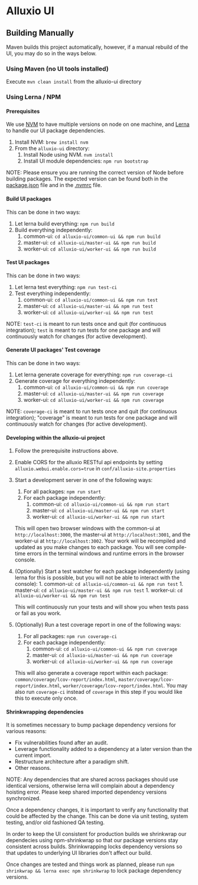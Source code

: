 # Alluxio UI

## Building Manually

Maven builds this project automatically, however, if a manual rebuild of the UI, you may do so in the ways below.

### Using Maven (no UI tools installed)

Execute `mvn clean install` from the alluxio-ui directory

### Using Lerna / NPM

#### Prerequisites

We use [NVM](https://github.com/creationix/nvm) to have multiple versions on node on one machine, and [Lerna](https://github.com/lerna/lerna) to handle our UI package dependencies.

1. Install NVM: `brew install nvm`
1. From the `alluxio-ui` directory:
    1. Install Node using NVM. `nvm install`
    1. Install UI module dependencies: `npm run bootstrap`

NOTE: Please ensure you are running the correct version of Node before building packages. The expected version can be found both in the [package.json](package.json) file and in the [.nvmrc](.nvmrc) file.

#### Build UI packages

This can be done in two ways:

1. Let lerna build everything: `npm run build`
1. Build everything independently:
    1. common-ui: `cd alluxio-ui/common-ui && npm run build`
    1. master-ui: `cd alluxio-ui/master-ui && npm run build`
    1. worker-ui: `cd alluxio-ui/worker-ui && npm run build`

#### Test UI packages

This can be done in two ways:

1. Let lerna test everything: `npm run test-ci`
1. Test everything independently:
    1. common-ui: `cd alluxio-ui/common-ui && npm run test`
    1. master-ui: `cd alluxio-ui/master-ui && npm run test`
    1. worker-ui: `cd alluxio-ui/worker-ui && npm run test`

NOTE: `test-ci` is meant to run tests once and quit (for continuous integration); `test` is meant to run tests for one package and will continuously watch for changes (for active development).

#### Generate UI packages' Test coverage

This can be done in two ways:

1. Let lerna generate coverage for everything: `npm run coverage-ci`
1. Generate coverage for everything independently:
    1. common-ui: `cd alluxio-ui/common-ui && npm run coverage`
    1. master-ui: `cd alluxio-ui/master-ui && npm run coverage`
    1. worker-ui: `cd alluxio-ui/worker-ui && npm run coverage`

NOTE: `coverage-ci` is meant to run tests once and quit (for continuous integration); "coverage" is meant to run tests for one package and will continuously watch for changes (for active development).

#### Developing within the alluxio-ui project

1. Follow the prerequisite instructions above.
1. Enable CORS for the alluxio RESTful api endpoints by setting `alluxio.webui.enable.cors=true` in `conf/alluxio-site.properties`
1. Start a development server in one of the following ways:
    1. For all packages: `npm run start`
    1. For each package independently:
        1. common-ui: `cd alluxio-ui/common-ui && npm run start`
        1. master-ui: `cd alluxio-ui/master-ui && npm run start`
        1. worker-ui: `cd alluxio-ui/worker-ui && npm run start`

    This will open two browser windows with the common-ui at `http://localhost:3000`, the master-ui at `http://localhost:3001`, and the worker-ui at `http://localhost:3002`. Your work will be recompiled and updated as you make changes to each package. You will see compile-time errors in the terminal windows and runtime errors in the browser console.

1. (Optionally) Start a test watcher for each package independently (using lerna for this is possible, but you will not be able to interact with the console):
        1. common-ui: `cd alluxio-ui/common-ui && npm run test`
        1. master-ui: `cd alluxio-ui/master-ui && npm run test`
        1. worker-ui: `cd alluxio-ui/worker-ui && npm run test`

    This will continuously run your tests and will show you when tests pass or fail as you work.

1. (Optionally) Run a test coverage report in one of the following ways:
    1. For all packages: `npm run coverage-ci`
    1. For each package independently:
        1. common-ui: `cd alluxio-ui/common-ui && npm run coverage`
        1. master-ui: `cd alluxio-ui/master-ui && npm run coverage`
        1. worker-ui: `cd alluxio-ui/worker-ui && npm run coverage`

    This will also generate a coverage report within each package: `common/coverage/lcov-report/index.html`, `master/coverage/lcov-report/index.html`, `worker/coverage/lcov-report/index.html`. You may also run `coverage-ci` instead of `coverage` in this step if you would like this to execute only once.

#### Shrinkwrapping dependencies

It is sometimes necessary to bump package dependency versions for various reasons:

- Fix vulnerabilities found after an audit.
- Leverage functionality added to a dependency at a later version than the current import.
- Restructure architecture after a paradigm shift.
- Other reasons.

NOTE: Any dependencies that are shared across packages should use identical versions, otherwise lerna will complain about a dependency hoisting error. Please keep shared imported dependency versions synchronized.

Once a dependency changes, it is important to verify any functionality that could be affected by the change. This can be done via unit testing, system testing, and/or old fashioned QA testing.

In order to keep the UI consistent for production builds we shrinkwrap our dependecies using npm-shrinkwrap so that our package versions stay consistent across builds. Shrinkwrapping locks dependency versions so that updates to underlying UI libraries don't affect our build.

Once changes are tested and things work as planned, please run `npm shrinkwrap && lerna exec npm shrinkwrap` to lock package dependency versions.
